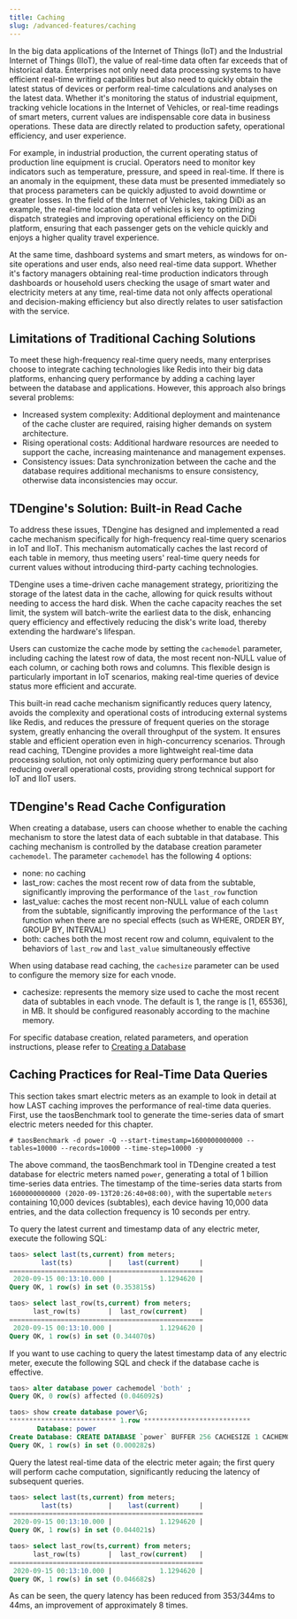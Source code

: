 ```yaml
---
title: Caching
slug: /advanced-features/caching
---
```


In the big data applications of the Internet of Things (IoT) and the Industrial Internet of Things (IIoT), the value of real-time data often far exceeds that of historical data. Enterprises not only need data processing systems to have efficient real-time writing capabilities but also need to quickly obtain the latest status of devices or perform real-time calculations and analyses on the latest data. Whether it's monitoring the status of industrial equipment, tracking vehicle locations in the Internet of Vehicles, or real-time readings of smart meters, current values are indispensable core data in business operations. These data are directly related to production safety, operational efficiency, and user experience.

For example, in industrial production, the current operating status of production line equipment is crucial. Operators need to monitor key indicators such as temperature, pressure, and speed in real-time. If there is an anomaly in the equipment, these data must be presented immediately so that process parameters can be quickly adjusted to avoid downtime or greater losses. In the field of the Internet of Vehicles, taking DiDi as an example, the real-time location data of vehicles is key to optimizing dispatch strategies and improving operational efficiency on the DiDi platform, ensuring that each passenger gets on the vehicle quickly and enjoys a higher quality travel experience.

At the same time, dashboard systems and smart meters, as windows for on-site operations and user ends, also need real-time data support. Whether it's factory managers obtaining real-time production indicators through dashboards or household users checking the usage of smart water and electricity meters at any time, real-time data not only affects operational and decision-making efficiency but also directly relates to user satisfaction with the service.

## Limitations of Traditional Caching Solutions

To meet these high-frequency real-time query needs, many enterprises choose to integrate caching technologies like Redis into their big data platforms, enhancing query performance by adding a caching layer between the database and applications. However, this approach also brings several problems:

- Increased system complexity: Additional deployment and maintenance of the cache cluster are required, raising higher demands on system architecture.
- Rising operational costs: Additional hardware resources are needed to support the cache, increasing maintenance and management expenses.
- Consistency issues: Data synchronization between the cache and the database requires additional mechanisms to ensure consistency, otherwise data inconsistencies may occur.

## TDengine's Solution: Built-in Read Cache

To address these issues, TDengine has designed and implemented a read cache mechanism specifically for high-frequency real-time query scenarios in IoT and IIoT. This mechanism automatically caches the last record of each table in memory, thus meeting users' real-time query needs for current values without introducing third-party caching technologies.

TDengine uses a time-driven cache management strategy, prioritizing the storage of the latest data in the cache, allowing for quick results without needing to access the hard disk. When the cache capacity reaches the set limit, the system will batch-write the earliest data to the disk, enhancing query efficiency and effectively reducing the disk's write load, thereby extending the hardware's lifespan.

Users can customize the cache mode by setting the `cachemodel` parameter, including caching the latest row of data, the most recent non-NULL value of each column, or caching both rows and columns. This flexible design is particularly important in IoT scenarios, making real-time queries of device status more efficient and accurate.

This built-in read cache mechanism significantly reduces query latency, avoids the complexity and operational costs of introducing external systems like Redis, and reduces the pressure of frequent queries on the storage system, greatly enhancing the overall throughput of the system. It ensures stable and efficient operation even in high-concurrency scenarios. Through read caching, TDengine provides a more lightweight real-time data processing solution, not only optimizing query performance but also reducing overall operational costs, providing strong technical support for IoT and IIoT users.

## TDengine's Read Cache Configuration

When creating a database, users can choose whether to enable the caching mechanism to store the latest data of each subtable in that database. This caching mechanism is controlled by the database creation parameter `cachemodel`. The parameter `cachemodel` has the following 4 options:

- none: no caching
- last_row: caches the most recent row of data from the subtable, significantly improving the performance of the `last_row` function
- last_value: caches the most recent non-NULL value of each column from the subtable, significantly improving the performance of the `last` function when there are no special effects (such as WHERE, ORDER BY, GROUP BY, INTERVAL)
- both: caches both the most recent row and column, equivalent to the behaviors of `last_row` and `last_value` simultaneously effective

When using database read caching, the `cachesize` parameter can be used to configure the memory size for each vnode.

- cachesize: represents the memory size used to cache the most recent data of subtables in each vnode. The default is 1, the range is [1, 65536], in MB. It should be configured reasonably according to the machine memory.

For specific database creation, related parameters, and operation instructions, please refer to [Creating a Database](../../tdengine-reference/sql-manual/manage-databases/)

## Caching Practices for Real-Time Data Queries

This section takes smart electric meters as an example to look in detail at how LAST caching improves the performance of real-time data queries. First, use the taosBenchmark tool to generate the time-series data of smart electric meters needed for this chapter.

```shell
# taosBenchmark -d power -Q --start-timestamp=1600000000000 --tables=10000 --records=10000 --time-step=10000 -y
```

The above command, the taosBenchmark tool in TDengine created a test database for electric meters named `power`, generating a total of 1 billion time-series data entries. The timestamp of the time-series data starts from `1600000000000 (2020-09-13T20:26:40+08:00)`, with the supertable `meters` containing 10,000 devices (subtables), each device having 10,000 data entries, and the data collection frequency is 10 seconds per entry.

To query the latest current and timestamp data of any electric meter, execute the following SQL:

```sql
taos> select last(ts,current) from meters;
        last(ts)         |    last(current)     |
=================================================
 2020-09-15 00:13:10.000 |            1.1294620 |
Query OK, 1 row(s) in set (0.353815s)

taos> select last_row(ts,current) from meters;
      last_row(ts)       |  last_row(current)   |
=================================================
 2020-09-15 00:13:10.000 |            1.1294620 |
Query OK, 1 row(s) in set (0.344070s)
```

If you want to use caching to query the latest timestamp data of any electric meter, execute the following SQL and check if the database cache is effective.

```sql
taos> alter database power cachemodel 'both' ;
Query OK, 0 row(s) affected (0.046092s)

taos> show create database power\G;
*************************** 1.row ***************************
       Database: power
Create Database: CREATE DATABASE `power` BUFFER 256 CACHESIZE 1 CACHEMODEL 'both' COMP 2 DURATION 14400m WAL_FSYNC_P...
Query OK, 1 row(s) in set (0.000282s)
```

Query the latest real-time data of the electric meter again; the first query will perform cache computation, significantly reducing the latency of subsequent queries.

```sql
taos> select last(ts,current) from meters;
        last(ts)         |    last(current)     |
=================================================
 2020-09-15 00:13:10.000 |            1.1294620 |
Query OK, 1 row(s) in set (0.044021s)

taos> select last_row(ts,current) from meters;
      last_row(ts)       |  last_row(current)   |
=================================================
 2020-09-15 00:13:10.000 |            1.1294620 |
Query OK, 1 row(s) in set (0.046682s)
```

As can be seen, the query latency has been reduced from 353/344ms to 44ms, an improvement of approximately 8 times.
